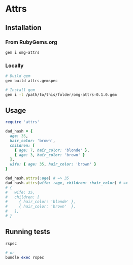 # Attrs

## Installation

### From RubyGems.org

```sh
gem i omg-attrs
```

### Locally

```sh
# Build gem
gem build attrs.gemspec

# Install gem
gem i -l /path/to/this/folder/omg-attrs-0.1.0.gem
```

## Usage

```ruby
require 'attrs'

dad_hash = {
  age: 35,
  hair_color: 'brown',
  children: [
    { age: 7, hair_color: 'blonde' },
    { age: 3, hair_color: 'brown' }
  ],
  wife: { age: 35, hair_color: 'brown' }
}

dad_hash.attrs(:age) # => 35
dad_hash.attrs(wife: :age, children: :hair_color) # =>
# {
#   wife: 35,
#   children: [
#     { hair_color: 'blonde' },
#     { hair_color: 'brown'  },
#   ],
# }
```

## Running tests

```ruby
rspec

# or
bundle exec rspec
```

